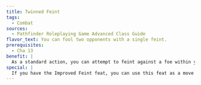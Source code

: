 ```yaml
---
title: Twinned Feint
tags:
  - Combat
sources:
  - Pathfinder Roleplaying Game Advanced Class Guide
flavor_text: You can fool two opponents with a single feint.
prerequisites:
  - Cha 13
benefit: |
  As a standard action, you can attempt to feint against a foe within your reach. If you succeed at the feint, you can make an additional feint attempt against a foe that is adjacent to the first one and also within reach. You can attempt only one additional feint per action with this feat. When you use this feat, you take a --2 penalty to your AC until your next turn.
special: |
  If you have the Improved Feint feat, you can use this feat as a move action instead.
---
```


